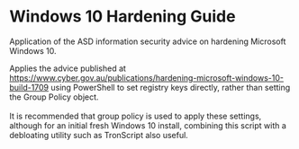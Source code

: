 # Windows 10 Hardening Guide
Application of the ASD information security advice on hardening Microsoft Windows 10.

Applies the advice published at https://www.cyber.gov.au/publications/hardening-microsoft-windows-10-build-1709
using PowerShell to set registry keys directly, rather than setting the Group Policy object. <br><br>
It is recommended that group policy is used to apply these settings, although for an initial fresh Windows 10 install,
combining this script with a debloating utility such as TronScript also useful.
